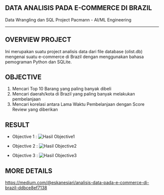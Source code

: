 ## DATA ANALISIS PADA E-COMMERCE DI BRAZIL
Data Wrangling dan SQL Project Pacmann - AI/ML Engineering

---

## OVERVIEW PROJECT
Ini merupakan suatu project analisis data dari file database (olist.db) mengenai suatu e-commerce di Brazil dengan menggunakan bahasa pemograman Python dan SQLite.

## OBJECTIVE
1. Mencari Top 10 Barang yang paling banyak dibeli
2. Mencari daerah/kota di Brazil yang paling banyak melakukan pembelanjaan
3. Mencari korelasi antara Lama Waktu Pembelanjaan dengan Score Review yang diberikan

## RESULT
- Objective 1 :
![Hasil Objective1](https://user-images.githubusercontent.com/101574764/218319923-5d363854-037c-4285-af90-b02d51f60daa.jpg)

- Objective 2 :
![Hasil Objective2](https://user-images.githubusercontent.com/101574764/218319933-fa934326-58c9-4d51-9460-a5ae36434c97.jpg)

- Objective 3 :
![Hasil Objective3](https://user-images.githubusercontent.com/101574764/218319939-27c8d5fc-7e05-4a85-b6d1-6de5c8b6b2ae.jpg)


## MORE DETAILS
https://medium.com/@eskanesiari/analisis-data-pada-e-commerce-di-brazil-ddbce8ef7138
